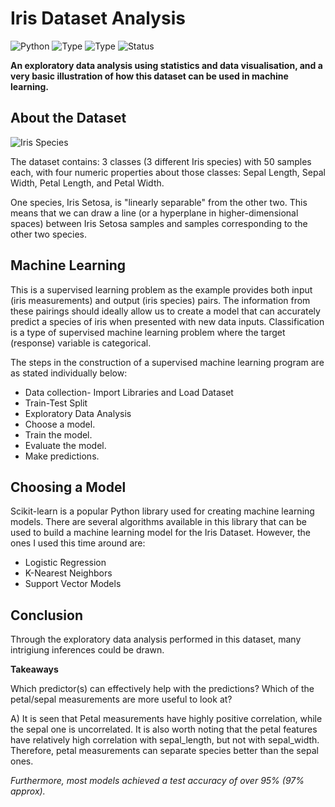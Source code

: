 # Iris Dataset Analysis
![Python](https://img.shields.io/badge/python-2.x-maroon.svg)
![Type](https://img.shields.io/badge/Machine-Learning-blue.svg) ![Type](https://img.shields.io/badge/Type-Supervised-bluegreen.svg)
![Status](https://img.shields.io/badge/Status-Ongoing-gold.svg)

**An exploratory data analysis using statistics and data visualisation, and a very basic illustration of how this dataset can be used in machine learning.**


## About the Dataset
![Iris Species](https://s3.amazonaws.com/assets.datacamp.com/blog_assets/Machine+Learning+R/iris-machinelearning.png)

The dataset contains: 3 classes (3 different Iris species) with 50 samples each, with four numeric properties about those classes: Sepal Length, Sepal Width, Petal Length, and Petal Width.

One species, Iris Setosa, is "linearly separable" from the other two. This means that we can draw a line (or a hyperplane in higher-dimensional spaces) between Iris Setosa samples and samples corresponding to the other two species.


## Machine Learning
This is a supervised learning problem as the example provides both input (iris measurements) and output (iris species) pairs. The information from these pairings should ideally allow us to create a model that can accurately predict a species of iris when presented with new data inputs.
Classification is a type of supervised machine learning problem where the target (response) variable is categorical. 

The steps in the construction of a supervised machine learning program are as stated individually below:

- Data collection- Import Libraries and Load Dataset
- Train-Test Split
- Exploratory Data Analysis
- Choose a model.
- Train the model.
- Evaluate the model.
- Make predictions.

 ## Choosing a Model
 Scikit-learn is a popular Python library used for creating machine learning models. There are several algorithms available in this library that can be used to build a machine learning model for the Iris Dataset. However, the ones I used this time around are:

- Logistic Regression
- K-Nearest Neighbors
- Support Vector Models


## Conclusion
Through the exploratory data analysis performed in this dataset, many intrigiung inferences could be drawn. 

**Takeaways**

 Which predictor(s) can effectively help with the predictions? Which of the petal/sepal measurements are more useful to look at?
 
A) It is seen that Petal measurements have highly positive correlation, while the sepal one is uncorrelated. 
 It is also worth noting that the petal features have relatively high correlation with sepal_length, but not with sepal_width.
 Therefore, petal measurements can separate species better than the sepal ones.
 
 *Furthermore, most models achieved a test accuracy of over 95% (97% approx).*

